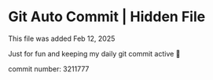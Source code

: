 # Git Auto Commit | Hidden File

This file was added Feb 12, 2025

Just for fun and keeping my daily git commit active 🤪

commit number: 3211777
